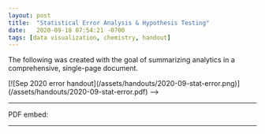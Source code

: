 ```yaml
---
layout: post
title:  "Statistical Error Analysis & Hypothesis Testing"
date:   2020-09-18 07:54:21 -0700
tags: [data visualization, chemistry, handout]
---
```


The following was created with the goal of summarizing analytics in a comprehensive, single-page document.

<!-->
[![Sep 2020 error handout](/assets/handouts/2020-09-stat-error.png)](/assets/handouts/2020-09-stat-error.pdf)

-->

<hr>

PDF embed: 

<!--<object data="/assets/handouts/2020-09-stat-error.pdf" width="1000" height="1000" type='application/pdf'/>-->

<object data="/assets/handouts/2020-09-stat-error.pdf" type='application/pdf'/>

<hr>

<style>
.responsive-wrap iframe{ max-width: 100%;}
</style>
<div class="responsive-wrap">
  <object data="/assets/handouts/2020-09-stat-error.pdf" width="1000" height="1000" type='application/pdf'/>
</div>